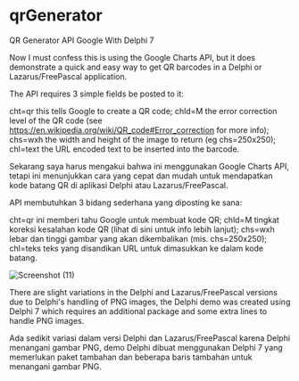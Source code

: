 # qrGenerator
QR Generator API Google With Delphi 7

Now I must confess this is using the Google Charts API, but it does demonstrate a quick and easy way to get QR barcodes in a Delphi or Lazarus/FreePascal application.

The API requires 3 simple fields be posted to it:

cht=qr this tells Google to create a QR code;
chld=M the error correction level of the QR code (see https://en.wikipedia.org/wiki/QR_code#Error_correction for more info);
chs=wxh the width and height of the image to return (eg chs=250x250);
chl=text the URL encoded text to be inserted into the barcode.

Sekarang saya harus mengakui bahwa ini menggunakan Google Charts API, tetapi ini menunjukkan cara yang cepat dan mudah untuk mendapatkan kode batang QR di aplikasi Delphi atau Lazarus/FreePascal.

API membutuhkan 3 bidang sederhana yang diposting ke sana:

cht=qr ini memberi tahu Google untuk membuat kode QR;
chld=M tingkat koreksi kesalahan kode QR (lihat di sini untuk info lebih lanjut);
chs=wxh lebar dan tinggi gambar yang akan dikembalikan (mis. chs=250x250);
chl=teks teks yang disandikan URL untuk dimasukkan ke dalam kode batang.

![Screenshot (11)](https://github.com/achmadiqsan/qrGenerator/assets/57186921/0a975bad-0cc1-4d7b-9150-e4be503c9f0a)

There are slight variations in the Delphi and Lazarus/FreePascal versions due to Delphi's handling of PNG images, the Delphi demo was created using Delphi 7 which requires an additional package and some extra lines to handle PNG images.

Ada sedikit variasi dalam versi Delphi dan Lazarus/FreePascal karena Delphi menangani gambar PNG, demo Delphi dibuat menggunakan Delphi 7 yang memerlukan paket tambahan dan beberapa baris tambahan untuk menangani gambar PNG.

